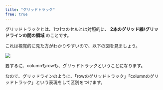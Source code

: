 ```yaml
---
title: "グリッドトラック"
free: true
---
```


グリッドトラックとは、1つ1つのセルとは対照的に、 **2本のグリッド線/グリッドラインの間の領域** のことです。

これは視覚的に見た方がわかりやすいので、以下の図を見ましょう。

![](https://storage.googleapis.com/zenn-user-upload/ipukdchkijf339wjrykf727vitwz)

要するに、columnもrowも、グリッドトラックということになります。

なので、グリッドラインのように、「rowのグリッドトラック」「columnのグリッドトラック」という表現をして区別をつけます。